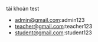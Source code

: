 tài khoản test

- admin@gmail.com:admin123
- teacher@gmail.com:teacher123
- student@gmail.com:student123
